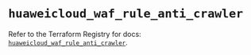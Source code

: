 # `huaweicloud_waf_rule_anti_crawler`

Refer to the Terraform Registry for docs: [`huaweicloud_waf_rule_anti_crawler`](https://registry.terraform.io/providers/huaweicloud/huaweicloud/1.71.1/docs/resources/waf_rule_anti_crawler).
